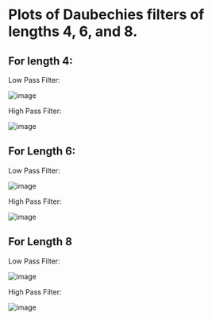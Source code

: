 # Plots of Daubechies filters of lengths 4, 6, and 8.

## For length 4:

Low Pass Filter:

![image](https://cloud.githubusercontent.com/assets/7750379/13820224/bb101534-eb72-11e5-9585-b6a9dab440dc.png)

High Pass Filter:

![image](https://cloud.githubusercontent.com/assets/7750379/13820267/f46f9912-eb72-11e5-9498-2799b559ceaa.png)

## For Length 6:

Low Pass Filter:

![image](https://cloud.githubusercontent.com/assets/7750379/13820278/0567f296-eb73-11e5-9384-4e25f935bce6.png)

High Pass Filter:

![image](https://cloud.githubusercontent.com/assets/7750379/13820294/1a0b6b38-eb73-11e5-8bc3-4f1ed241cb63.png)

## For Length 8

Low Pass Filter:

![image](https://cloud.githubusercontent.com/assets/7750379/13820306/2bace1c8-eb73-11e5-917b-fa507d848530.png)

High Pass Filter:

![image](https://cloud.githubusercontent.com/assets/7750379/13820321/3a1c090a-eb73-11e5-980e-8485e5d1e0c8.png)
